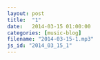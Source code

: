 ```yaml
---
layout: post
title:  "1"
date:   2014-03-15 01:00:00
categories: [music-blog]
filename: "2014-03-15-1.mp3"
js_id: "2014_03_15_1"
---
```



